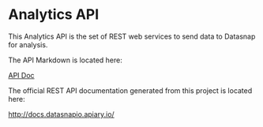 # Analytics API

This Analytics API is the set of REST web services to send data to Datasnap for analysis.


The API Markdown is located here:


[API Doc](./apiary.apib)

The official REST API documentation generated from this project is located here:


http://docs.datasnapio.apiary.io/
